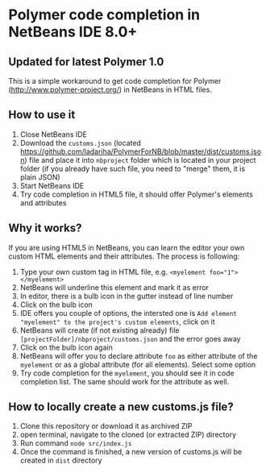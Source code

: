 # Polymer code completion in NetBeans IDE 8.0+
## Updated for latest Polymer 1.0

This is a simple workaround to get code completion for Polymer (http://www.polymer-project.org/) in NetBeans in HTML files.

## How to use it
1. Close NetBeans IDE
2. Download the ```customs.json``` (located https://github.com/ladariha/PolymerForNB/blob/master/dist/customs.json) file and place it into ```nbproject``` folder which is located in your project folder (if you already have such file, you need to "merge" them, it is plain JSON)
3. Start NetBeans IDE
4. Try code completion in HTML5 file, it should offer Polymer's elements and attributes

## Why it works?
If you are using HTML5 in NetBeans, you can learn the editor your own custom HTML elements and their attributes. The process is following:

1. Type your own custom tag in HTML file, e.g. ```<myelement foo="1"></myelement>```
2. NetBeans will underline this element and mark it as error
3. In editor, there is a bulb icon in the gutter instead of line number
4. Click on the bulb icon
5. IDE offers you couple of options, the intersted one is ```Add element "myelement" to the project's custom elements```, click on it
6. NetBeans will create (if not existing already) file ```[projectFolder]/nbproject/customs.json``` and the error goes away
7. Click on the bulb icon again
8. NetBeans will offer you to declare attribute ```foo``` as either attribute of the ```myelement``` or as a global attribute (for all elements). Select some option
9. Try code completion for the ```myelement```, you should see it in code completion list. The same should work for the attribute as well.

## How to locally create a new customs.js file?
1. Clone this repository or download it as archived ZIP
2. open terminal, navigate to the cloned (or extracted ZIP) directory
3. Run command ```node src/index.js```
4. Once the command is finished, a new version of customs.js will be created in ```dist``` directory

